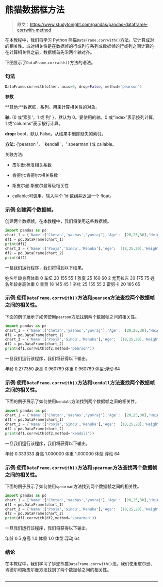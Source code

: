# 熊猫数据框方法

> 原文：<https://www.studytonight.com/pandas/pandas-dataframe-corrwith-method>

在本教程中，我们将学习 Python 熊猫`DataFrame.corrwith()`方法。它计算成对的相关性。成对相关性是在数据帧的行或列与系列或数据帧的行或列之间计算的。在计算相关性之前，数据帧首先沿两个轴对齐。

下图显示了`DataFrame.corrwith()`方法的语法。

### 句法

```py
DataFrame.corrwith(other, axis=0, drop=False, method='pearson')
```

**参数**

**其他:**数据框，系列。用来计算相关性的对象。

**轴:** {0 或'索引'，1 或'列' }，默认为 0。要使用的轴。0 或“index”表示按列计算，1 或“columns”表示按行计算。

**drop:** bool，默认 False。从结果中删除缺失的索引。

**方法:** {'pearson '，' kendall '，' spearman'}或 callable。

关联方法:

*   皮尔逊:标准相关系数

*   肯德尔:肯德尔τ相关系数

*   斯皮尔曼:斯皮尔曼等级相关性

*   callable:可调用，输入两个 1d 数组并返回一个 float。

### 示例:创建两个数据帧。

创建两个数据帧，在本教程中，我们将使用这些数据帧。

```py
import pandas as pd
chart_1 = {'Name':['Chetan','yashas','yuvraj'],'Age':  [20,25,30],'Height': [155,160,175],'Weight': [55,60,75]}
df1 = pd.DataFrame(chart_1)
print(df1)
chart_2 = {'Name':['Pooja','Sindu','Renuka'],'Age':  [18,25,20],'Height': [145,155,165],'Weight': [45,55,65]}
df2 = pd.DataFrame(chart_2)
print(df2)
```

一旦我们运行程序，我们将得到以下结果。

姓名年龄身高体重
0 车坛 20 155 55
1 雅夏 25 160 60
2 尤瓦拉吉 30 175 75
姓名年龄身高体重
0 普贾 18 145 45
1 辛杜 25 155 55
2 雷努卡 20 165 65

### 示例:使用`DataFrame.corrwith()`方法和`pearson`方法查找两个数据帧之间的相关性。

下面的例子展示了如何使用`pearson`方法找到两个数据帧之间的相关性。

```py
import pandas as pd
chart_1 = {'Name':['Chetan','yashas','yuvraj'],'Age':  [20,25,30],'Height': [155,160,175],'Weight': [55,60,75]}
df1 = pd.DataFrame(chart_1)
chart_2 = {'Name':['Pooja','Sindu','Renuka'],'Age':  [18,25,20],'Height': [145,155,165],'Weight': [45,55,65]}
df2 = pd.DataFrame(chart_2)
print(df1.corrwith(df2,method='pearson'))
```

一旦我们运行该程序，我们将获得以下输出。

年龄 0.277350
身高 0.960769
体重 0.960769
体型:浮动 64

### 示例:使用`DataFrame.corrwith()`方法和`kendall`方法查找两个数据帧之间的相关性。

下面的例子展示了如何使用`kendall`方法找到两个数据帧之间的相关性。

```py
import pandas as pd
chart_1 = {'Name':['Chetan','yashas','yuvraj'],'Age':  [20,25,30],'Height': [155,160,175],'Weight': [55,60,75]}
df1 = pd.DataFrame(chart_1)
chart_2 = {'Name':['Pooja','Sindu','Renuka'],'Age':  [18,25,20],'Height': [145,155,165],'Weight': [45,55,65]}
df2 = pd.DataFrame(chart_2)
print(df1.corrwith(df2,method='kendall'))
```

一旦我们运行该程序，我们将获得以下输出。

年龄 0.333333
身高 1.000000
体重 1.000000
体型:浮动 64

### 示例:使用`DataFrame.corrwith()`方法和`spearman`方法查找两个数据帧之间的相关性。

下面的例子展示了如何使用`spearman`方法找到两个数据帧之间的相关性。

```py
import pandas as pd
chart_1 = {'Name':['Chetan','yashas','yuvraj'],'Age':  [20,25,30],'Height': [155,160,175],'Weight': [55,60,75]}
df1 = pd.DataFrame(chart_1)
chart_2 = {'Name':['Pooja','Sindu','Renuka'],'Age':  [18,25,20],'Height': [145,155,165],'Weight': [45,55,65]}
df2 = pd.DataFrame(chart_2)
print(df1.corrwith(df2,method='spearman'))
```

一旦我们运行该程序，我们将获得以下输出。

年龄 0.5
身高 1.0
体重 1.0
体型:浮动 64

### 结论

在本教程中，我们学习了蟒蛇熊猫`DataFrame.corrwith()`法。我们使用皮尔逊、肯德尔和斯皮尔曼方法找到了两个数据帧之间的相关性。

* * *

* * *